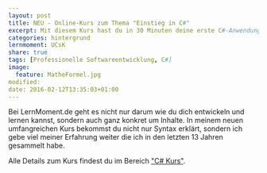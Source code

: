 ```yaml
---
layout: post
title: NEU - Online-Kurs zum Thema "Einstieg in C#"
excerpt: Mit diesem Kurs hast du in 30 Minuten deine erste C#-Anwendung entwickelt und lernst was professionelle Softwareentwicklung bedeutet.
categories: hintergrund
lernmoment: UCsK
share: true
tags: [Professionelle Softwareentwicklung, C#]
image:
  feature: MatheFormel.jpg
modified:
date: 2016-02-12T13:35:03+01:00
---
```


Bei LernMoment.de geht es nicht nur darum wie du dich entwickeln und lernen kannst, sondern auch ganz konkret um Inhalte. In meinem neuen umfangreichen Kurs bekommst du nicht nur Syntax erklärt, sondern ich gebe viel meiner Erfahrung weiter die ich in den letzten 13 Jahren gesammelt habe.

Alle Details zum Kurs findest du im Bereich ["C# Kurs"](/einstieg-csharp/).
